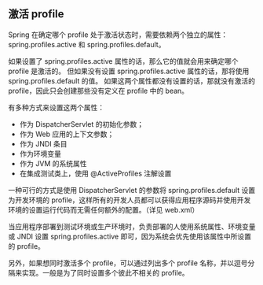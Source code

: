 ## 激活 profile ##

Spring 在确定哪个 profile 处于激活状态时，需要依赖两个独立的属性：
spring.profiles.active 和 spring.profiles.default。

如果设置了 spring.profiles.active 属性的话，那么它的值就会用来确定哪个 profile 是激活的。
但如果没有设置 spring.profiles.active 属性的话，那将使用 spring.profiles.default 的值。
如果这两个属性都没有设置的话，那就没有激活的 profile，因此只会创建那些没有定义在 profile 中的 bean。

有多种方式来设置这两个属性：

* 作为 DispatcherServlet 的初始化参数；
* 作为 Web 应用的上下文参数；
* 作为 JNDI 条目
* 作为环境变量
* 作为 JVM 的系统属性
* 在集成测试类上，使用 @ActiveProfiles 注解设置

一种可行的方式是使用 DispatcherServlet 的参数将 spring.profiles.default 设置为开发环境的 profile，这样所有的开发人员都可以获得应用程序源码并使用开发环境的设置运行代码而无需任何额外的配置。（详见 web.xml）

当应用程序部署到测试环境或生产环境时，负责部署的人使用系统属性、环境变量或 JNDI 设置 spring.profiles.active 即可，因为系统会优先使用该属性中所设置的 profile。

另外，如果想同时激活多个 profile，可以通过列出多个 profile 名称，并以逗号分隔来实现。一般是为了同时设置多个彼此不相关的 profile。